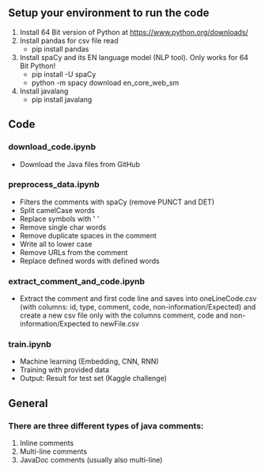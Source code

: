 ## Setup your environment to run the code
1. Install 64 Bit version of Python at https://www.python.org/downloads/
2. Install pandas for csv file read 
	- pip install pandas
3. Install spaCy and its EN language model (NLP tool). Only works for 64 Bit Python!
	- pip install -U spaCy
	- python -m spacy download en_core_web_sm
4. Install javalang	
	- pip install javalang

## Code
### download_code.ipynb
- Download the Java files from GitHub

### preprocess_data.ipynb
- Filters the comments with spaCy (remove PUNCT and DET)
- Split camelCase words
- Replace symbols with ' '
- Remove single char words
- Remove duplicate spaces in the comment
- Write all to lower case
- Remove URLs from the comment
- Replace defined words with defined words

### extract_comment_and_code.ipynb
- Extract the comment and first code line and saves into oneLineCode.csv (with columns: id, type, comment, code, non-information/Expected) and create a new csv file only with the columns comment, code and non-information/Expected to newFile.csv

### train.ipynb
- Machine learning (Embedding, CNN, RNN)
- Training with provided data
- Output: Result for test set (Kaggle challenge)

## General
### There are three different types of java comments:
1. Inline comments
2. Multi-line comments
3. JavaDoc comments (usually also multi-line)
